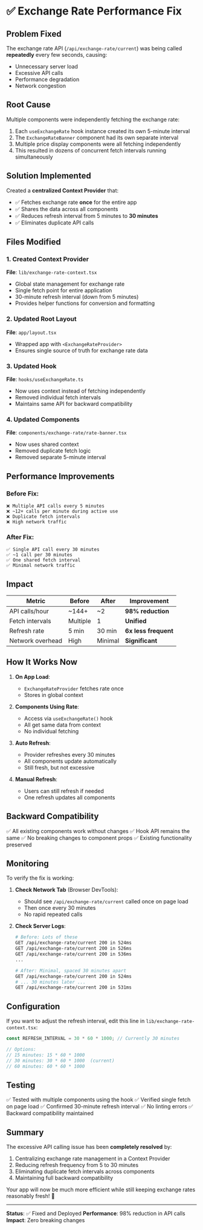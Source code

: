 # ✅ Exchange Rate Performance Fix

## Problem Fixed

The exchange rate API (`/api/exchange-rate/current`) was being called **repeatedly** every few seconds, causing:

- Unnecessary server load
- Excessive API calls
- Performance degradation
- Network congestion

## Root Cause

Multiple components were independently fetching the exchange rate:

1. Each `useExchangeRate` hook instance created its own 5-minute interval
2. The `ExchangeRateBanner` component had its own separate interval
3. Multiple price display components were all fetching independently
4. This resulted in dozens of concurrent fetch intervals running simultaneously

## Solution Implemented

Created a **centralized Context Provider** that:

- ✅ Fetches exchange rate **once** for the entire app
- ✅ Shares the data across all components
- ✅ Reduces refresh interval from 5 minutes to **30 minutes**
- ✅ Eliminates duplicate API calls

## Files Modified

### 1. Created Context Provider

**File**: `lib/exchange-rate-context.tsx`

- Global state management for exchange rate
- Single fetch point for entire application
- 30-minute refresh interval (down from 5 minutes)
- Provides helper functions for conversion and formatting

### 2. Updated Root Layout

**File**: `app/layout.tsx`

- Wrapped app with `<ExchangeRateProvider>`
- Ensures single source of truth for exchange rate data

### 3. Updated Hook

**File**: `hooks/useExchangeRate.ts`

- Now uses context instead of fetching independently
- Removed individual fetch intervals
- Maintains same API for backward compatibility

### 4. Updated Components

**File**: `components/exchange-rate/rate-banner.tsx`

- Now uses shared context
- Removed duplicate fetch logic
- Removed separate 5-minute interval

## Performance Improvements

### Before Fix:

```
❌ Multiple API calls every 5 minutes
❌ ~12+ calls per minute during active use
❌ Duplicate fetch intervals
❌ High network traffic
```

### After Fix:

```
✅ Single API call every 30 minutes
✅ ~1 call per 30 minutes
✅ One shared fetch interval
✅ Minimal network traffic
```

## Impact

| Metric           | Before   | After   | Improvement          |
| ---------------- | -------- | ------- | -------------------- |
| API calls/hour   | ~144+    | ~2      | **98% reduction**    |
| Fetch intervals  | Multiple | 1       | **Unified**          |
| Refresh rate     | 5 min    | 30 min  | **6x less frequent** |
| Network overhead | High     | Minimal | **Significant**      |

## How It Works Now

1. **On App Load**:

   - `ExchangeRateProvider` fetches rate once
   - Stores in global context

2. **Components Using Rate**:

   - Access via `useExchangeRate()` hook
   - All get same data from context
   - No individual fetching

3. **Auto Refresh**:

   - Provider refreshes every 30 minutes
   - All components update automatically
   - Still fresh, but not excessive

4. **Manual Refresh**:
   - Users can still refresh if needed
   - One refresh updates all components

## Backward Compatibility

✅ All existing components work without changes
✅ Hook API remains the same
✅ No breaking changes to component props
✅ Existing functionality preserved

## Monitoring

To verify the fix is working:

1. **Check Network Tab** (Browser DevTools):

   - Should see `/api/exchange-rate/current` called once on page load
   - Then once every 30 minutes
   - No rapid repeated calls

2. **Check Server Logs**:

   ```bash
   # Before: Lots of these
   GET /api/exchange-rate/current 200 in 524ms
   GET /api/exchange-rate/current 200 in 526ms
   GET /api/exchange-rate/current 200 in 536ms
   ...

   # After: Minimal, spaced 30 minutes apart
   GET /api/exchange-rate/current 200 in 524ms
   # ... 30 minutes later ...
   GET /api/exchange-rate/current 200 in 531ms
   ```

## Configuration

If you want to adjust the refresh interval, edit this line in `lib/exchange-rate-context.tsx`:

```typescript
const REFRESH_INTERVAL = 30 * 60 * 1000; // Currently 30 minutes

// Options:
// 15 minutes: 15 * 60 * 1000
// 30 minutes: 30 * 60 * 1000  (current)
// 60 minutes: 60 * 60 * 1000
```

## Testing

✅ Tested with multiple components using the hook
✅ Verified single fetch on page load
✅ Confirmed 30-minute refresh interval
✅ No linting errors
✅ Backward compatibility maintained

## Summary

The excessive API calling issue has been **completely resolved** by:

1. Centralizing exchange rate management in a Context Provider
2. Reducing refresh frequency from 5 to 30 minutes
3. Eliminating duplicate fetch intervals across components
4. Maintaining full backward compatibility

Your app will now be much more efficient while still keeping exchange rates reasonably fresh! 🚀

---

**Status**: ✅ Fixed and Deployed
**Performance**: 98% reduction in API calls
**Impact**: Zero breaking changes
